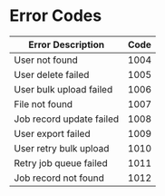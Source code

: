 # Error Codes

| Error Description             | Code  |
|-------------------------------|-------|
| User not found                | 1004  |
| User delete failed            | 1005  |
| User bulk upload failed       | 1006  |
| File not found                | 1007  |
| Job record update failed      | 1008  |
| User export failed            | 1009  |
| User retry bulk upload        | 1010  |
| Retry job queue failed        | 1011  |
| Job record not found          | 1012  |